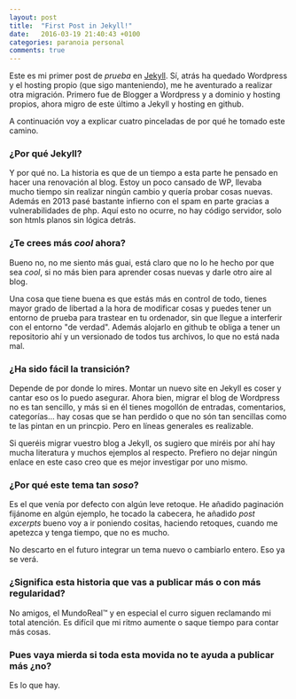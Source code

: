 ```yaml
---
layout: post
title:  "First Post in Jekyll!"
date:   2016-03-19 21:40:43 +0100
categories: paranoia personal
comments: true
---
```

Este es mi primer post de *prueba* en [Jekyll](https://jekyllrb.com/). Sí,
atrás ha quedado Wordpress y el hosting propio (que sigo manteniendo), me
he aventurado a realizar otra migración. Primero fue de Blogger a Wordpress y
a dominio y hosting propios, ahora migro de este último a Jekyll y hosting en
github.

A continuación voy a explicar cuatro pinceladas de por qué he tomado este
camino.

<!--more-->

### ¿Por qué Jekyll?

Y por qué no. La historia es que de un tiempo a esta parte he pensado en hacer
una renovación al blog. Estoy un poco cansado de WP, llevaba mucho tiempo
sin realizar ningún cambio y quería probar cosas nuevas. Además en 2013 pasé
bastante infierno con el spam en parte gracias a vulnerabilidades de php.
Aquí esto no ocurre, no hay código servidor, solo son htmls
planos sin lógica detrás.

### ¿Te crees más _cool_ ahora?

Bueno no, no me siento más guai, está claro que no lo he hecho
por que sea _cool_, si no más bien para aprender cosas nuevas y
darle otro aire al blog.

Una cosa que tiene buena es que estás más en control de todo, tienes mayor
grado de libertad a la hora de modificar cosas y puedes tener un entorno de
prueba para trastear en tu ordenador, sin que llegue a interferir con el
entorno "de verdad". Además alojarlo en github te obliga a tener un repositorio
ahí y un versionado de todos tus archivos, lo que no está nada mal.

### ¿Ha sido fácil la transición?

Depende de por donde lo mires. Montar un nuevo site en Jekyll es coser y cantar
eso os lo  puedo asegurar. Ahora bien, migrar el blog de Wordpress no es tan
sencillo, y más si en él tienes mogollón de entradas, comentarios, categorías...
hay cosas que se han perdido o que no són tan sencillas como te las pintan en
un princpio. Pero en líneas generales es realizable.

Si queréis migrar vuestro blog a Jekyll, os sugiero que miréis por ahí hay
mucha literatura y muchos ejemplos al respecto. Prefiero no dejar ningún enlace
en este caso creo que es mejor investigar por uno mismo.

### ¿Por qué este tema tan _soso_?

Es el que venía por defecto con algún leve retoque. He añadido paginación
fijánome en algún ejemplo,  he tocado la cabecera, he añadido _post excerpts_
bueno voy a ir poniendo cositas, haciendo retoques, cuando me apetezca y tenga
tiempo, que no es mucho.

No descarto en el futuro integrar un tema nuevo o cambiarlo entero. Eso ya se
verá.

### ¿Significa esta historia que vas a publicar más o con más regularidad?

No amigos, el MundoReal&trade; y en especial el curro siguen reclamando mi total
atención. Es difícil que mi ritmo aumente o saque tiempo para contar más cosas.

### Pues vaya mierda si toda esta movida no te ayuda a publicar más ¿no?

Es lo que hay.

<!-- Esta es la compañía en la que estoy trabajando actualmente:

![My helpful screenshot](/assets/main-logo-es.png) -->
